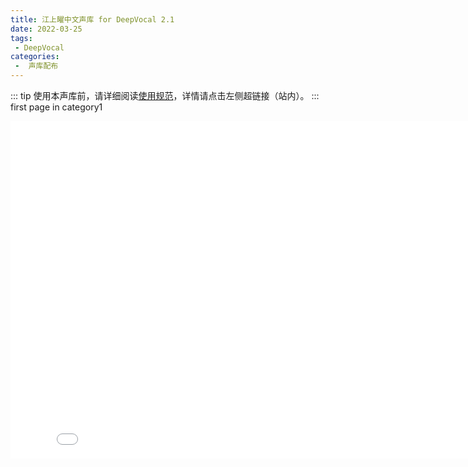 ```yaml
---
title: 江上曜中文声库 for DeepVocal 2.1
date: 2022-03-25
tags:
 - DeepVocal
categories:
 -  声库配布
---
```


::: tip
使用本声库前，请详细阅读[使用规范](https://vocalsynths.vercel.app/docs/theme-reco/)，详情请点击左侧超链接（站内）。
:::
first page in category1<br>
<iframe src="https//player.bilibili.com/player.html?aid=765111635&bvid=BV1nr4y1S7Wv&cid=467037662&page=1&high_quality=1" scrolling="no" border="0" frameborder="no" framespacing="0" allowfullscreen="true" width="835" height="540" align="center"> </iframe>